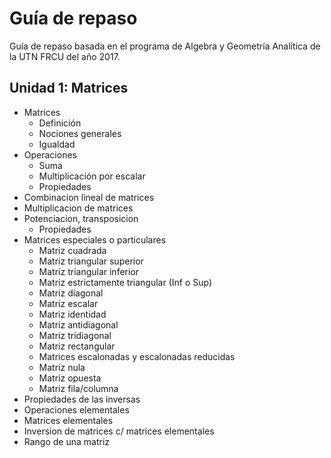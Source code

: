# Guía de repaso

Guía de repaso basada en el programa de Algebra y Geometría Analítica de
la UTN FRCU del año 2017.

## Unidad 1: Matrices

- Matrices
  - Definición
  - Nociones generales
  - Igualdad
- Operaciones
  - Suma
  - Multiplicación por escalar
  - Propiedades
- Combinacion lineal de matrices
- Multiplicacion de matrices
- Potenciacion, transposicion
  - Propiedades
- Matrices especiales o particulares
  - Matriz cuadrada
  - Matriz triangular superior
  - Matriz triangular inferior
  - Matriz estrictamente triangular (Inf o Sup)
  - Matriz diagonal
  - Matriz escalar
  - Matriz identidad
  - Matriz antidiagonal
  - Matriz tridiagonal
  - Matriz rectangular
  - Matrices escalonadas y escalonadas reducidas
  - Matriz nula
  - Matriz opuesta
  - Matriz fila/columna
- Propiedades de las inversas
- Operaciones elementales
- Matrices elementales
- Inversion de matrices c/ matrices elementales
- Rango de una matriz
